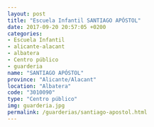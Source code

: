 ```yaml
---
layout: post
title: "Escuela Infantil SANTIAGO APÓSTOL"
date: 2017-09-20 20:57:05 +0200
categories:
- Escuela Infantil
- alicante-alacant
- albatera
- Centro público
- guarderia
name: "SANTIAGO APÓSTOL"
province: "Alicante/Alacant"
location: "Albatera"
code: "3010090"
type: "Centro público"
img: guarderia.jpg
permalink: /guarderias/santiago-apostol.html
---
```

